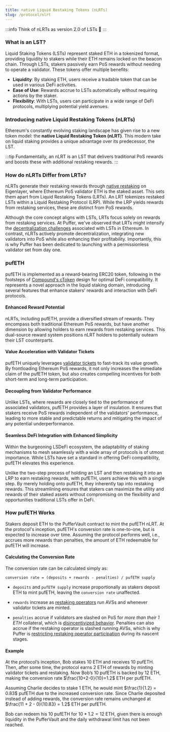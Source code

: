 ```yaml
---
title: native Liquid Restaking Tokens (nLRTs)
slug: /protocol/nlrt
---
```


:::info
Think of nLRTs as version 2.0 of LSTs 🤯
:::

### What is an LST?

Liquid Staking Tokens (LSTs) represent staked ETH in a tokenized format, providing liquidity to stakers while their ETH remains locked on the beacon chain. Through LSTs, stakers passively earn PoS rewards without needing to operate a validator. These tokens offer multiple benefits:

- **Liquidity**: By staking ETH, users receive a tradable token that can be used in various DeFi activities.
- **Ease of Use**: Rewards accrue to LSTs automatically without requiring actions by the staker.
- **Flexibility**: With LSTs, users can participate in a wide range of DeFi protocols, multiplying potential yield avenues.

### Introducing native Liquid Restaking Tokens (nLRTs)

Ethereum's constantly evolving staking landscape has given rise to a new token model: the **native Liquid Restaking Token (nLRT)**. This modern take on liquid staking provides a unique advantage over its predecessor, the LST.

:::tip
Fundamentally, an nLRT is an LST that delivers traditional PoS rewards and boosts these with additional restaking rewards.
:::

### How do nLRTs Differ from LRTs?

nLRTs generate their restaking rewards through [native restaking](https://docs.eigenlayer.xyz/restaking-guides/restaking-user-guide/#liquid-vs-native-restaking) on Eigenlayer, where Ethereum PoS validator ETH is the staked asset. This sets them apart from Liquid Restaking Tokens (LRTs). An LRT tokenizes restaked LSTs within a Liquid Restaking Protocol (LRP). While the LRP yields rewards from restaking services, these are distinct from PoS rewards.

Although the core concept aligns with LSTs, LRTs focus solely on rewards from restaking services. At Puffer, we've observed that LRTs might intensify the [decentralization challenges](https://x.com/dannyryan/status/1688644951230267392?s=46&t=bsdBaPIHlTHEWDDdVUJW4g) associated with LSTs in Ethereum. In contrast, nLRTs actively promote decentralization, integrating new validators into PoS while also enhancing their profitability. Importantly, this is why Puffer has been dedicated to launching with a permissionless validator set from day one.

### pufETH

pufETH is implemented as a reward-bearing ERC20 token, following in the footsteps of [Compound's cToken](https://docs.compound.finance/v2/ctokens/#ctokens) design for optimal DeFi compatibility. It represents a novel approach in the liquid staking domain, introducing several features that enhance stakers' rewards and interaction with DeFi protocols.

#### **Enhanced Reward Potential**

nLRTs, including pufETH, provide a diversified stream of rewards. They encompass both traditional Ethereum PoS rewards, but have another dimension by allowing holders to earn rewards from restaking services. This dual-source reward system positions nLRT holders to potentially outearn their LST counterparts.

#### **Value Acceleration with Validator Tickets**

pufETH uniquely leverages [validator tickets](/protocol/validator-tickets#overview) to fast-track its value growth. By frontloading Ethereum PoS rewards, it not only increases the immediate claim of the pufETH token, but also creates compelling incentives for both short-term and long-term participation.

#### **Decoupling from Validator Performance**

Unlike LSTs, where rewards are closely tied to the performance of associated validators, pufETH provides a layer of insulation. It ensures that stakers receive PoS rewards independent of the validators' performance, leading to more stable and predictable returns and mitigating the impact of any potential underperformance.

#### **Seamless DeFi Integration with Enhanced Simplicity**

Within the burgeoning LSDeFi ecosystem, the adaptability of staking mechanisms to mesh seamlessly with a wide array of protocols is of utmost importance. While LSTs have set a standard in offering DeFi compatibility, pufETH elevates this experience.

Unlike the two-step process of holding an LST and then restaking it into an LRP to earn restaking rewards, with pufETH, users achieve this with a single step. By merely holding onto pufETH, they inherently tap into restaking rewards. This streamlining ensures that stakers can maximize the utility and rewards of their staked assets without compromising on the flexibility and opportunities traditional LSTs offer in DeFi.

### How pufETH Works

Stakers deposit ETH to the PufferVault contract to mint the pufETH nLRT. At the protocol's inception, pufETH's conversion rate is one-to-one, but is expected to increase over time. Assuming the protocol performs well, i.e., accrues more rewards than penalties, the amount of ETH redeemable for pufETH will increase.

#### Calculating the Conversion Rate

The conversion rate can be calculated simply as:

<div style={{textAlign: 'center'}}>

`conversion rate = (deposits + rewards - penalties) / pufETH supply`

</div>

- `deposits` and `pufETH supply` increase proportionally as stakers deposit ETH to mint pufETH, leaving the `conversion rate` unaffected.

- `rewards` increase as [restaking operators](/protocol/puffer-modules#restaking-operators) run AVSs and whenever validator tickets are minted.

- `penalties` accrue if validators are slashed on PoS for _more than their $1$ ETH_ collateral, which is [disincentivized behavior](/protocol/validator-tickets#why--noop-incentives). Penalties can also accrue if the restaking operator is slashed running AVSs, which is why Puffer is [restricting restaking operator participation](/protocol/puffer-modules#restricting-reops) during its nascent stages.

#### Example

At the protocol’s inception, Bob stakes $10$ ETH and receives $10$ pufETH. Then, after some time, the protocol earns $2$ ETH of rewards by minting validator tickets and restaking. Now Bob’s $10$ pufETH is backed by $12$ ETH, making the conversion rate $\frac{10+2-0}{10}=1.2$ ETH per pufETH.

Assuming Charlie decides to stake $1$ ETH, he would mint $\frac{1}{1.2} = 0.83$ pufETH due to the increased conversion rate. Since Charlie deposited instead of adding rewards, the conversion rate remains unchanged at $\frac{11 + 2 - 0}{10.83} = 1.2$ ETH per pufETH.

Bob can redeem his $10$ pufETH for $10*1.2=12$ ETH, given there is enough liquidity in the PufferVault and the daily withdrawal limit has not been reached.
